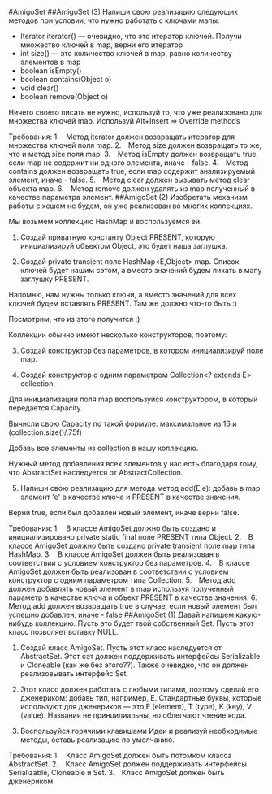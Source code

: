 #AmigoSet
##AmigoSet (3)
Напиши свою реализацию следующих методов при условии, что нужно работать с ключами мапы:
* Iterator<E> iterator() — очевидно, что это итератор ключей. Получи множество ключей в map, верни его итератор
* int size() — это количество ключей в map, равно количеству элементов в map
* boolean isEmpty()
* boolean contains(Object o)
* void clear()
* boolean remove(Object o)

Ничего своего писать не нужно, используй то, что уже реализовано для множества ключей map.
Используй Alt+Insert => Override methods


Требования:
1. Метод iterator должен возвращать итератор для множества ключей поля map.
2. Метод size должен возвращать то же, что и метод size поля map.
3. Метод isEmpty должен возвращать true, если map не содержит ни одного элемента, иначе - false.
4. Метод contains должен возвращать true, если map содержит анализируемый элемент, иначе - false.
5. Метод clear должен вызывать метод clear объекта map.
6. Метод remove должен удалять из map полученный в качестве параметра элемент.
##AmigoSet (2)
Изобретать механизм работы с хешем не будем, он уже реализован во многих коллекциях.

Мы возьмем коллекцию HashMap и воспользуемся ей.

1. Создай приватную константу Object PRESENT, которую инициализируй объектом Object, это будет наша заглушка.

2. Создай private transient поле HashMap<E,Object> map. Список ключей будет нашим сэтом, а вместо значений будем пихать в мапу заглушку PRESENT.

Напомню, нам нужны только ключи, а вместо значений для всех ключей будем вставлять PRESENT. Там же должно что-то быть :)

Посмотрим, что из этого получится :)

Коллекции обычно имеют несколько конструкторов, поэтому:

3. Создай конструктор без параметров, в котором инициализируй поле map.

4. Создай конструктор с одним параметром Collection<? extends E> collection.

Для инициализации поля map воспользуйся конструктором, в который передается Capacity.

Вычисли свою Capacity по такой формуле: максимальное из 16 и (collection.size()/.75f)

Добавь все элементы из collection в нашу коллекцию.

Нужный метод добавления всех элементов у нас есть благодаря тому, что AbstractSet наследуется от AbstractCollection.

5. Напиши свою реализацию для метода метод add(E e): добавь в map элемент 'e' в качестве ключа и PRESENT в качестве значения.

Верни true, если был добавлен новый элемент, иначе верни false.


Требования:
1. В классе AmigoSet должно быть создано и инициализировано private static final поле PRESENT типа Object.
2. В классе AmigoSet должно быть создано private transient поле map типа HashMap.
3. В классе AmigoSet должен быть реализован в соответствии с условием конструктор без параметров.
4. В классе AmigoSet должен быть реализован в соответствии с условием конструктор с одним параметром типа Collection.
5. Метод add должен добавлять новый элемент в map используя полученный параметр в качестве ключа и объект PRESENT в качестве значения.
6. Метод add должен возвращать true в случае, если новый элемент был успешно добавлен, иначе - false
##AmigoSet (1)
Давай напишем какую-нибудь коллекцию. Пусть это будет твой собственный Set.
Пусть этот класс позволяет вставку NULL.

1. Создай класс AmigoSet. Пусть этот класс наследуется от AbstractSet.
Этот сэт должен поддерживать интерфейсы Serializable и Cloneable (как же без этого??).
Также очевидно, что он должен реализовывать интерфейс Set.

2. Этот класс должен работать с любыми типами, поэтому сделай его дженериком: добавь тип, например, E.
Стандартные буквы, которые используют для дженериков — это E (element), T (type), K (key), V (value).
Названия не принципиальны, но облегчают чтение кода.

3. Воспользуйся горячими клавишами Идеи и реализуй необходимые методы, оставь реализацию по умолчанию.


Требования:
1. Класс AmigoSet должен быть потомком класса AbstractSet.
2. Класс AmigoSet должен поддерживать интерфейсы Serializable, Cloneable и Set.
3. Класс AmigoSet должен быть дженериком.